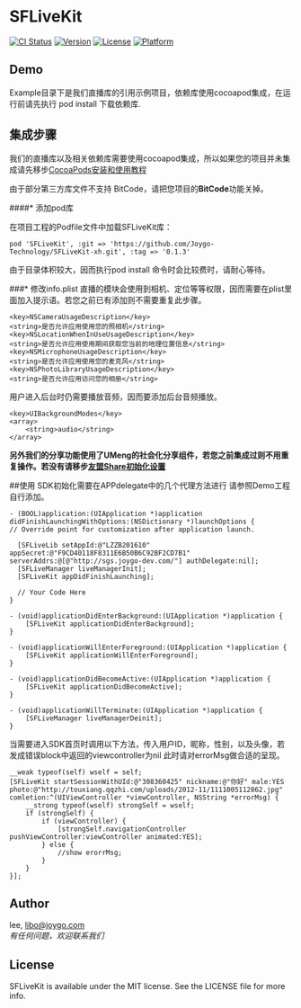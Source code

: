 # SFLiveKit

[![CI Status](http://img.shields.io/travis/lee/SFLiveKit.svg?style=flat)](https://travis-ci.org/lee/SFLiveKit)
[![Version](https://img.shields.io/cocoapods/v/SFLiveKit.svg?style=flat)](http://cocoapods.org/pods/SFLiveKit)
[![License](https://img.shields.io/cocoapods/l/SFLiveKit.svg?style=flat)](http://cocoapods.org/pods/SFLiveKit)
[![Platform](https://img.shields.io/cocoapods/p/SFLiveKit.svg?style=flat)](http://cocoapods.org/pods/SFLiveKit)

## Demo

Example目录下是我们直播库的引用示例项目，依赖库使用cocoapod集成，在运行前请先执行 pod install 下载依赖库.

## 集成步骤

我们的直播库以及相关依赖库需要使用cocoapod集成，所以如果您的项目并未集成请先移步[CocoaPods安装和使用教程 ](http://code4app.com/article/cocoapods-install-usage)  

由于部分第三方库文件不支持 BitCode，请把您项目的**BitCode**功能关掉。

####* 添加pod库

在项目工程的Podfile文件中加载SFLiveKit库： 
	
	pod 'SFLiveKit', :git => 'https://github.com/Joygo-Technology/SFLiveKit-xh.git', :tag => '0.1.3'

由于目录体积较大，因而执行pod install 命令时会比较费时，请耐心等待。
	
###* 修改info.plist
直播的模块会使用到相机、定位等等权限，因而需要在plist里面加入提示语。若您之前已有添加则不需要重复此步骤。  
	
	<key>NSCameraUsageDescription</key>
	<string>是否允许应用使用您的照相机</string>
	<key>NSLocationWhenInUseUsageDescription</key>
	<string>是否允许应用使用期间获取您当前的地理位置信息</string>
	<key>NSMicrophoneUsageDescription</key>
	<string>是否允许应用使用您的麦克风</string>
	<key>NSPhotoLibraryUsageDescription</key>
	<string>是否允许应用访问您的相册</string>

用户进入后台时仍需要播放音频，因而要添加后台音频播放。  

	<key>UIBackgroundModes</key>
	<array>
		<string>audio</string>
	</array>

**另外我们的分享功能使用了UMeng的社会化分享组件，若您之前集成过则不用重复操作。若没有请移步[友盟Share初始化设置](http://dev.umeng.com/social/ios/quick-integration#2)**

##使用
SDK初始化需要在APPdelegate中的几个代理方法进行
请参照Demo工程自行添加。  

	- (BOOL)application:(UIApplication *)application didFinishLaunchingWithOptions:(NSDictionary *)launchOptions {
    // Override point for customization after application launch.
    
      [SFLiveLib setAppId:@"LZZB201610" appSecret:@"F9CD40118F8311E6B50B6C92BF2CD7B1" serverAddrs:@[@"http://sgs.joygo-dev.com/"] authDelegate:nil];
      [SFLiveManager liveManagerInit];
      [SFLiveKit appDidFinishLaunching];
    
	  // Your Code Here
    }
    
    - (void)applicationDidEnterBackground:(UIApplication *)application {
    	[SFLiveKit applicationDidEnterBackground];
    }
    
    - (void)applicationWillEnterForeground:(UIApplication *)application {
    	[SFLiveKit applicationWillEnterForeground];
    }
    
    - (void)applicationDidBecomeActive:(UIApplication *)application {
	    [SFLiveKit applicationDidBecomeActive];
	}
	
	- (void)applicationWillTerminate:(UIApplication *)application {
	    [SFLiveManager liveManagerDeinit];
	}

当需要进入SDK首页时调用以下方法，传入用户ID，昵称，性别，以及头像，若发成错误block中返回的viewcontroller为nil 此时请对errorMsg做合适的呈现。  

	__weak typeof(self) wself = self;
    [SFLiveKit startSessionWithUId:@"308360425" nickname:@"你好" male:YES photo:@"http://touxiang.qqzhi.com/uploads/2012-11/1111005112862.jpg" comletion:^(UIViewController *viewController, NSString *errorMsg) {
        __strong typeof(wself) strongSelf = wself;
        if (strongSelf) {
            if (viewController) {
                [strongSelf.navigationController pushViewController:viewController animated:YES];
            } else {
                //show erorrMsg;
            }
        }
    }];	
	
## Author

lee, libo@joygo.com  
_有任何问题，欢迎联系我们_

## License

SFLiveKit is available under the MIT license. See the LICENSE file for more info.
